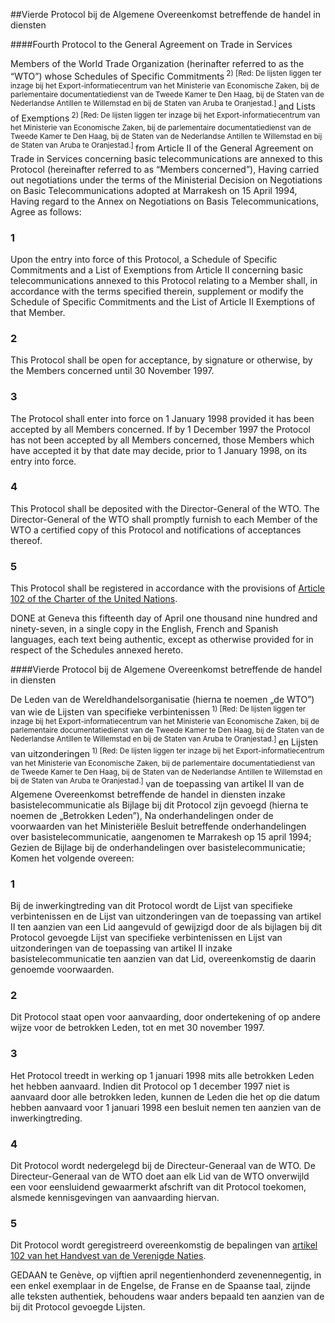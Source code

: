 <meta http-equiv='Content-Type' content='text/html; charset=utf-8' />

##Vierde Protocol bij de Algemene Overeenkomst betreffende de handel in diensten

####Fourth Protocol to the General Agreement on Trade in Services

Members of the World Trade Organization (herinafter referred to as the “WTO”) whose Schedules of Specific Commitments<sup> 2) [Red: De lijsten liggen ter inzage bij het Export-informatiecentrum van het Ministerie van Economische Zaken, bij de parlementaire documentatiedienst van de Tweede Kamer te Den Haag, bij de Staten van de Nederlandse Antillen te Willemstad en bij de Staten van Aruba te Oranjestad.] </sup> and Lists of Exemptions<sup> 2) [Red: De lijsten liggen ter inzage bij het Export-informatiecentrum van het Ministerie van Economische Zaken, bij de parlementaire documentatiedienst van de Tweede Kamer te Den Haag, bij de Staten van de Nederlandse Antillen te Willemstad en bij de Staten van Aruba te Oranjestad.] </sup> from Article II of the General Agreement on Trade in Services concerning basic telecommunications are annexed to this Protocol (hereinafter referred to as “Members concerned”), Having carried out negotiations under the terms of the Ministerial Decision on Negotiations on Basic Telecommunications adopted at Marrakesh on 15 April 1994, Having regard to the Annex on Negotiations on Basis Telecommunications,   Agree as follows:  

### 1  

Upon the entry into force of this Protocol, a Schedule of Specific Commitments and a List of Exemptions from Article II concerning basic telecommunications annexed to this Protocol relating to a Member shall, in accordance with the terms specified therein, supplement or modify the Schedule of Specific Commitments and the List of Article II Exemptions of that Member.  

### 2  

This Protocol shall be open for acceptance, by signature or otherwise, by the Members concerned until 30 November 1997. 

### 3  

The Protocol shall enter into force on 1 January 1998 provided it has been accepted by all Members concerned. If by 1 December 1997 the Protocol has not been accepted by all Members concerned, those Members which have accepted it by that date may decide, prior to 1 January 1998, on its entry into force. 

### 4  

This Protocol shall be deposited with the Director-General of the WTO. The Director-General of the WTO shall promptly furnish to each Member of the WTO a certified copy of this Protocol and notifications of acceptances thereof. 

### 5  

This Protocol shall be registered in accordance with the provisions of [Article 102 of the Charter of the United Nations](../../../../../../../../../../../../verdrag/charter/of/the/united/nations/BWBV0004143/README.md). 

DONE at Geneva this fifteenth day of April one thousand nine hundred and ninety-seven, in a single copy in the English, French and Spanish languages, each text being authentic, except as otherwise provided for in respect of the Schedules annexed hereto.  

####Vierde Protocol bij de Algemene Overeenkomst betreffende de handel in diensten

De Leden van de Wereldhandelsorganisatie (hierna te noemen „de WTO”) van wie de Lijsten van specifieke verbintenissen<sup> 1) [Red: De lijsten liggen ter inzage bij het Export-informatiecentrum van het Ministerie van Economische Zaken, bij de parlementaire documentatiedienst van de Tweede Kamer te Den Haag, bij de Staten van de Nederlandse Antillen te Willemstad en bij de Staten van Aruba te Oranjestad.] </sup> en Lijsten van uitzonderingen<sup> 1) [Red: De lijsten liggen ter inzage bij het Export-informatiecentrum van het Ministerie van Economische Zaken, bij de parlementaire documentatiedienst van de Tweede Kamer te Den Haag, bij de Staten van de Nederlandse Antillen te Willemstad en bij de Staten van Aruba te Oranjestad.] </sup> van de toepassing van artikel II van de Algemene Overeenkomst betreffende de handel in diensten inzake basistelecommunicatie als Bijlage bij dit Protocol zijn gevoegd (hierna te noemen de „Betrokken Leden”), Na onderhandelingen onder de voorwaarden van het Ministeriële Besluit betreffende onderhandelingen over basistelecommunicatie, aangenomen te Marrakesh op 15 april 1994; Gezien de Bijlage bij de onderhandelingen over basistelecommunicatie;  Komen het volgende overeen:   

### 1  

Bij de inwerkingtreding van dit Protocol wordt de Lijst van specifieke verbintenissen en de Lijst van uitzonderingen van de toepassing van artikel II ten aanzien van een Lid aangevuld of gewijzigd door de als bijlagen bij dit Protocol gevoegde Lijst van specifieke verbintenissen en Lijst van uitzonderingen van de toepassing van artikel II inzake basistelecommunicatie ten aanzien van dat Lid, overeenkomstig de daarin genoemde voorwaarden. 

### 2  

Dit Protocol staat open voor aanvaarding, door ondertekening of op andere wijze voor de betrokken Leden, tot en met 30 november 1997. 

### 3  

Het Protocol treedt in werking op 1 januari 1998 mits alle betrokken Leden het hebben aanvaard. Indien dit Protocol op 1 december 1997 niet is aanvaard door alle betrokken leden, kunnen de Leden die het op die datum hebben aanvaard voor 1 januari 1998 een besluit nemen ten aanzien van de inwerkingtreding. 

### 4  

Dit Protocol wordt nedergelegd bij de Directeur-Generaal van de WTO. De Directeur-Generaal van de WTO doet aan elk Lid van de WTO onverwijld een voor eensluidend gewaarmerkt afschrift van dit Protocol toekomen, alsmede kennisgevingen van aanvaarding hiervan. 

### 5  

Dit Protocol wordt geregistreerd overeenkomstig de bepalingen van [artikel 102 van het Handvest van de Verenigde Naties](../../../../../../../../../../../../verdrag/charter/of/the/united/nations/BWBV0004143/README.md). 

GEDAAN te Genève, op vijftien april negentienhonderd zevenennegentig, in een enkel exemplaar in de Engelse, de Franse en de Spaanse taal, zijnde alle teksten authentiek, behoudens waar anders bepaald ten aanzien van de bij dit Protocol gevoegde Lijsten.  

